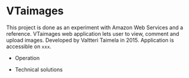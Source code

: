 # VTaimages

This project is done as an experiment with Amazon Web Services and a reference. VTaimages web application lets user to view, comment and upload images. Developed by Valtteri Taimela in 2015. Application is accessible on `xxx`.

* Operation

* Technical solutions